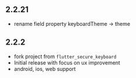 ## 2.2.21
* rename field property keyboardTheme -> theme

## 2.2.2
* fork project from `flutter_secure_keyboard`
* Initial release with focus on ux improvement
* android, ios, web support